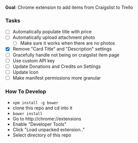 **Goal**: Chrome extension to add items from Craigslist to Trello

### Tasks
- [ ] Automatically populate title with price
- [ ] Automatically upload attachment photo
  - [ ] Make sure it works when there are no photos
- [x] Remove "Card Title" and "Description" settings
- [ ] Gracefully handle not being on craigslist item page
- [ ] Use custom API key
- [ ] Update Donations and Credits on Settings
- [ ] Update Icon
- [ ] Make manifest permissions more granular

### How To Develop
- `npm install -g bower`
- clone this repo and cd into it
- `bower install`
- Go to http://chrome://extensions
- Enable "Developer Tools"
- Click "Load unpacked extension.."
- Select directory of this repo
